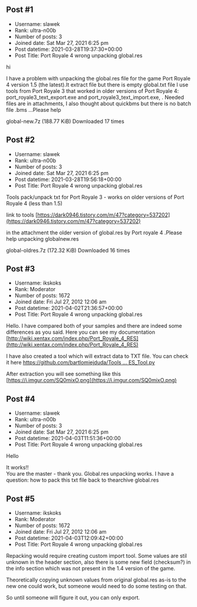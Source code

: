 ## Post #1
- Username: slawek
- Rank: ultra-n00b
- Number of posts: 3
- Joined date: Sat Mar 27, 2021 6:25 pm
- Post datetime: 2021-03-28T19:37:30+00:00
- Post Title: Port Royale 4 wrong unpacking global.res

hi

I have a problem with unpacking the global.res file for the game Port Royale 4 version 1.5 (the latest).It extract file but there is empty global.txt file I use tools from Port Royale 3 that worked in older versions of Port Royale 4: port_royale3_text_export.exe and port_royale3_text_import.exe, . Needed files are in attachments, I also thought about quickbms but there is no batch file .bms ...Please help


 global-new.7z
(188.77 KiB) Downloaded 17 times
## Post #2
- Username: slawek
- Rank: ultra-n00b
- Number of posts: 3
- Joined date: Sat Mar 27, 2021 6:25 pm
- Post datetime: 2021-03-28T19:56:18+00:00
- Post Title: Port Royale 4 wrong unpacking global.res

Tools pack/unpack txt for Port Royale 3 - works on older versions of Port Royale 4 (less than 1.5) 

link to tools 
[https://dark0946.tistory.com/m/47?category=537202](https://dark0946.tistory.com/m/47?category=537202)

in the attachment the older version of global.res by Port royale 4 .Please help unpacking globalnew.res 


 global-oldres.7z
(172.32 KiB) Downloaded 16 times
## Post #3
- Username: ikskoks
- Rank: Moderator
- Number of posts: 1672
- Joined date: Fri Jul 27, 2012 12:06 am
- Post datetime: 2021-04-02T21:36:57+00:00
- Post Title: Port Royale 4 wrong unpacking global.res

Hello. I have compared both of your samples and there are indeed some differences as you said.
Here you can see my documentation [http://wiki.xentax.com/index.php/Port_Royale_4_RES](http://wiki.xentax.com/index.php/Port_Royale_4_RES)

I have also created a tool which will extract data to TXT file.
You can check it here [https://github.com/bartlomiejduda/Tools ... ES_Tool.py](https://github.com/bartlomiejduda/Tools/blob/master/NEW%20Tools/Port%20Royale%204/Port_Royale_4_RES_Tool.py)


After extraction you will see something like this [https://i.imgur.com/SQ0mixO.png](https://i.imgur.com/SQ0mixO.png)
## Post #4
- Username: slawek
- Rank: ultra-n00b
- Number of posts: 3
- Joined date: Sat Mar 27, 2021 6:25 pm
- Post datetime: 2021-04-03T11:51:36+00:00
- Post Title: Port Royale 4 wrong unpacking global.res

Hello

It works!!  
 You are the master - thank you. Global.res unpacking works.
I have a question: how to pack this txt file back to thearchive global.res
## Post #5
- Username: ikskoks
- Rank: Moderator
- Number of posts: 1672
- Joined date: Fri Jul 27, 2012 12:06 am
- Post datetime: 2021-04-03T12:09:42+00:00
- Post Title: Port Royale 4 wrong unpacking global.res

Repacking would require creating custom import tool. Some values are stil unknown in the header section, also there is some new field (checksum?) in the info section which was not present in the 1.4 version of the game.

Theoretically copying unknown values from original global.res as-is to the new one could work, 
but someone would need to do some testing on that.

So until someone will figure it out, you can only export.
